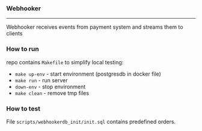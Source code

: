 ### Webhooker
---
Webhooker receives events from payment system and streams them to clients

### How to run
repo contains `Makefile` to simplify local testing:
- `make up-env` - start environment (postgresdb in docker file)
- `make run` - run server
- `down-env` - stop environment
- `make clean` - remove tmp files

### How to test
File `scripts/webhookerdb_init/init.sql` contains predefined orders.